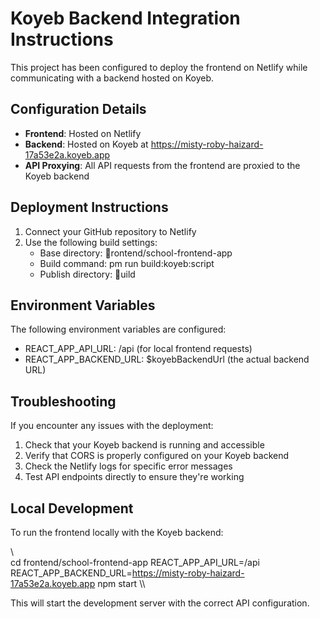 # Koyeb Backend Integration Instructions

This project has been configured to deploy the frontend on Netlify while communicating with a backend hosted on Koyeb.

## Configuration Details

- **Frontend**: Hosted on Netlify
- **Backend**: Hosted on Koyeb at https://misty-roby-haizard-17a53e2a.koyeb.app
- **API Proxying**: All API requests from the frontend are proxied to the Koyeb backend

## Deployment Instructions

1. Connect your GitHub repository to Netlify
2. Use the following build settings:
   - Base directory: rontend/school-frontend-app
   - Build command: 
pm run build:koyeb:script
   - Publish directory: uild

## Environment Variables

The following environment variables are configured:

- REACT_APP_API_URL: /api (for local frontend requests)
- REACT_APP_BACKEND_URL: $koyebBackendUrl (the actual backend URL)

## Troubleshooting

If you encounter any issues with the deployment:

1. Check that your Koyeb backend is running and accessible
2. Verify that CORS is properly configured on your Koyeb backend
3. Check the Netlify logs for specific error messages
4. Test API endpoints directly to ensure they're working

## Local Development

To run the frontend locally with the Koyeb backend:

\\\
cd frontend/school-frontend-app
REACT_APP_API_URL=/api REACT_APP_BACKEND_URL=https://misty-roby-haizard-17a53e2a.koyeb.app npm start
\\\

This will start the development server with the correct API configuration.
